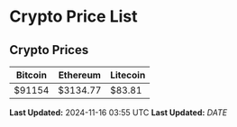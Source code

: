 # Crypto Price List

## Crypto Prices
| Bitcoin | Ethereum | Litecoin |
| ------- | -------- | -------- |
| $91154 | $3134.77 | $83.81 |
**Last Updated:** 2024-11-16 03:55 UTC
**Last Updated:** $DATE$
